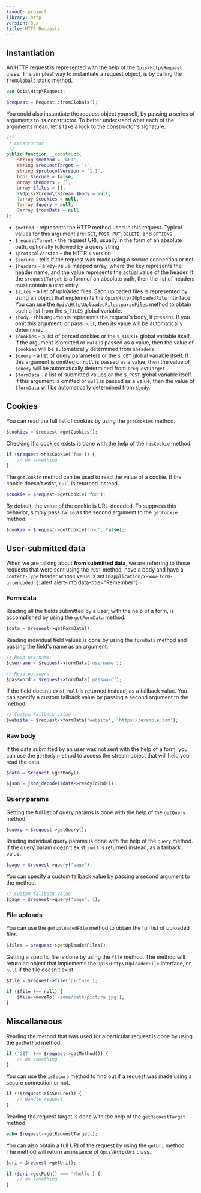 ```yaml
---
layout: project
library: http
version: 3.x
title: HTTP Requests
---
```


## Instantiation

An HTTP request is represented with the help of the `Opis\Http\Request` class.
The simplest way to instantiate a request object, is by calling the `fromGlobals` static method.

```php
use Opis\Http\Request;

$request = Request::fromGlobals();
```

You could also instantiate the request object yourself, by passing a series of arguments to its constructor.
To better understand what each of the arguments mean, let's take a look to the constructor's signature.

```php
/**
 * Constructor
 */
public function __construct(
    string $method = 'GET',
    string $requestTarget = '/',
    string $protocolVersion = '1.1',
    bool $secure = false,
    array $headers = [],
    array $files = [],
    ?\Opis\Stream\IStream $body = null,
    ?array $cookies = null,
    ?array $query = null,
    ?array $formData = null
);
```

* `$method`  - represents the HTTP method used in this request. Typical values for this argument are: 
`GET`, `POST`, `PUT`, `DELETE`, and `OPTIONS`
* `$requestTarget` - the request URI, usually in the form of an absolute path, optionally followed by a query string
* `$protocolVersion` - the HTTP's version
* `$secure` - tells if the request was made using a secure connection or not
* `$headers` - a key-value mapped array, where the key represents the header name, and the
value represents the actual value of the header. If the `$requestTarget` is a form of an absolute path,
then the list of headers must contain a `Host` entry.
* `$files` - a list of uploaded files. Each uploaded files is represented by using an object that implements the 
`Opis\Http\IUploadedFile` interface. You can use the `Opis\Http\UploadedFile::parseFiles` method to obtain such
a list from the `$_FILES` global variable.
* `$body` - this arguments represents the request's body, if present. If you omit this argument, or pass `null`, 
then its value will be automatically determined.
* `$cookies` - a list of parsed cookies or the `$_COOKIE` global variable itself. If the argument is omitted or
`null` is passed as a value, then the value of `$cookies` will be automatically determined from `$headers`.
* `$query` - a list of query parameters or the `$_GET` global variable itself. If this argument is omitted or
`null` is passed as a value, then the value of `$query` will be automatically determined from `$requestTarget`.
* `$formData` - a list of submitted values or the `$_POST` global variable itself. If this argument is omitted or
`null` is passed as a value, then the value of `$formData` will be automatically determined from `$body`.

## Cookies

You can read the full list of cookies by using the `getCookies` method.

```php
$cookies = $request->getCookies();
```

Checking if a cookies exists is done with the help of the `hasCookie` method.

```php
if ($request->hasCookie('foo')) {
    // do something
}
```

The `getCookie` method can be used to read the value of a cookie. 
If the cookie doesn't exist, `null` is returned instead.

```php
$cookie = $request->getCookie('foo');
```

By default, the value of the cookie is URL-decoded. To suppress this behavior, simply pass `false` as the second
argument to the `getCookie` method.

```php
$cookie = $request->getCookie('foo', false);
```

## User-submitted data

When we are talking about **from submitted data**, we are referring to those requests that were sent using the `POST` 
method, have a body and have a `Content-Type` header whose value is set to`application/x-www-form-urlencoded`. 
{:.alert.alert-info data-title="Remember"}

### Form data

Reading all the fields submitted by a user, with the help of a form, is accomplished by using the `getFormData` method.

```php
$data = $request->getFormData();
```

Reading individual field values is done by using the `formData` method and passing the field's name as an argument.

```php
// Read username
$username = $request->formData('username');

// Read password
$password = $request->formData('password');
```

If the field doesn't exist, `null` is returned instead, as a fallback value. 
You can specify a custom fallback value by passing a second argument to the method.

```php
// Custom fallback value
$website = $request->formData('website', 'https://example.com');
```

### Raw body

If the data submitted by an user was not sent with the help of a form, you can use the `getBody` method to access
the stream object that will help you read the data.

```php
$data = $request->getBody();

$json = json_decode($data->readyToEnd());
```

### Query params

Getting the full list of query params is done with the help of the `getQuery` method.

```php
$query = $request->getQuery();
```

Reading individual query params is done with the help of the `query` method.
If the query param doesn't exist, `null` is returned instead, as a fallback value.

```php
$page = $request->query('page');
```

You can specify a custom fallback value by passing a second argument to the method.

```php
// Custom fallback value
$page = $request->query('page', 1);
```

### File uploads

You can use the `getUploadedFile` method to obtain the full list of uploaded files.

```php
$files = $request->getUploadedFiles();
```

Getting a specific file is done by using the `file` method. The method will return an object
that implements the `Opis\Http\IUploadedFile` interface, or `null` if the file doesn't exist.

```php
$file = $request->file('picture');

if ($file !== null) {
    $file->moveTo('/some/path/picture.jpg');
}
```

## Miscellaneous

Reading the method that was used for a particular request is done by using the `getMethod` method.

```php
if ('GET' !== $request->getMethod()) {
    // do something
}
```

You can use the `isSecure` method to find out if a request was made using a secure connection or not.

```php
if (!$request->isSecure()) {
    // Handle request
}
```

Reading the request target is done with the help of the `getRequestTarget` method.

```php
echo $request->getRequestTarget();
```

You can also obtain a full URI of the request by using the `getUri` method.
The method will return an instance of `Opis\Http\Uri` class.

```php
$uri = $request->getUri();

if ($uri->getPath() === '/hello') {
    // do something
}
```
